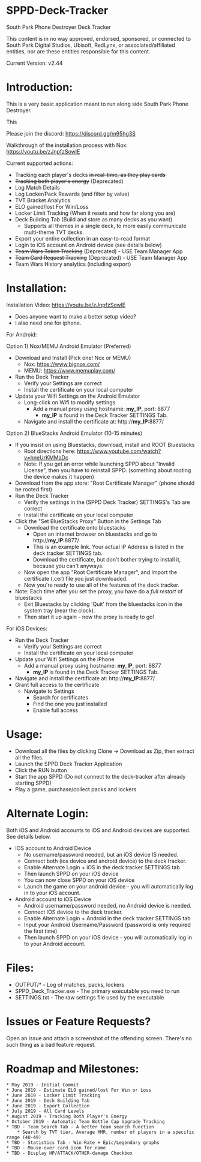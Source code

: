 # SPPD-Deck-Tracker
South Park Phone Destroyer Deck Tracker

This content is in no way approved, endorsed, sponsored, or connected to South Park Digital Studios, Ubisoft, RedLynx, or associated/affiliated entities, nor are these entities responsible for this content.

Current Version: v2.44

Introduction:
============

This is a very basic application meant to run along side South Park Phone Destroyer.

This 

Please join the discord: https://discord.gg/m95hg3S

Walkthrough of the installation process with Nox: https://youtu.be/zJnpfzSowlE

Current supported actions:
  * Tracking each player's decks ~~in real-time, as they play cards~~
  * ~~Tracking both player's energy~~ (Deprecated)
  * Log Match Details
  * Log Locker/Pack Rewards (and filter by value)
  * TVT Bracket Analytics
  * ELO gained/lost For Win/Loss
  * Locker Limit Tracking (When it resets and how far along you are)
  * Deck Building Tab (Build and store as many decks as you want)
    * Supports all themes in a single deck, to more easily communicate multi-theme TVT decks.
  * Export your entire collection in an easy-to-read format
  * Login to iOS account on Android device (see details below)
  * ~~Team Wars Token Tracking~~ (Deprecated) - USE Team Manager App
  * ~~Team Card Request Tracking~~ (Deprecated) - USE Team Manager App
  * Team Wars History analytics (including export)


Installation:
==============

Installation Video: https://youtu.be/zJnpfzSowlE
   * Does anyone want to make a better setup video?
   * I also need one for iphone.

For Android:

Option 1) Nox/MEMU Android Emulator (Preferred)
  * Download and Install (Pick one! Nox or MEMU)
    * Nox: https://www.bignox.com/
	* MEMU: https://www.memuplay.com/
  * Run the Deck Tracker
    * Verify your Settings are correct
	* Install the certificate on your local computer
  * Update your Wifi Settings on the Android Emulator
    * Long-click on Wifi to modify settings
	   * Add a manual proxy using hostname: __my_IP__, port: 8877
	      * __my_IP__ is found in the Deck Tracker SETTINGS Tab.
    * Navigate and install the certificate at: http://__my_IP__:8877/

Option 2) BlueStacks Android Emulator (10-15 minutes)
  * If you insist on using Bluestacks, download, install and ROOT Bluestacks
    * Root directions here: https://www.youtube.com/watch?v=hneUrKMMaDc
    * Note: If you get an error while launching SPPD about "Invalid License", then you have to reinstall SPPD. (something about rooting the device makes it happen)
  * Download from the app store: "Root Certificate Manager" (phone should be rooted first)
  * Run the Deck Tracker
    * Verify the settings in the (SPPD Deck Tracker) SETTINGS's Tab are correct
	* Install the certificate on your local computer
  * Click the "Set BlueStacks Proxy" Button in the Settings Tab
    * Download the certificate onto bluestacks
	  * Open an internet browser on bluestacks and go to http://__my_IP__:8877/
	  * This is an example link. Your actual IP Address is listed in the deck tracker SETTINGS tab.
	  * Download the certificate, but don't bother trying to install it, because you can't anyways.
	* Now open the app "Root Certificate Manager", and Import the certificate (.cer) file you just downloaded.
	* Now you're ready to use all of the features of the deck tracker.
  * Note: Each time after you set the proxy, you have do a *full restart* of bluestacks
    * Exit Bluestacks by clicking 'Quit' from the bluestacks icon in the system tray (near the clock).
	* Then start it up again - now the proxy is ready to go!

For iOS Devices:
  * Run the Deck Tracker
    * Verify your Settings are correct
	* Install the certificate on your local computer
  * Update your Wifi Settings on the iPhone
	 * Add a manual proxy using hostname: __my_IP__, port: 8877
	    * __my_IP__ is found in the Deck Tracker SETTINGS Tab.
  * Navigate and install the certificate at: http://__my_IP__:8877/
  * Grant full access to the certificate
	  * Navigate to Settings
		* Search for certificates
		* Find the one you just installed
		* Enable full access

Usage:
================================
  * Download all the files by clicking Clone -> Download as Zip, then extract all the files.
  * Launch the SPPD Deck Tracker Application
  * Click the RUN button
  * Start the app SPPD (Do not connect to the deck-tracker after already starting SPPD)
  * Play a game, purchase/collect packs and lockers
  
Alternate Login:
================================
Both iOS and Android accounts to iOS and Android devices are supported. See details below.
  * IOS account to Android Device
    * No username/password needed, but an iOS device IS needed.
    * Connect both (ios device and android device) to the deck tracker.
    * Enable Alternate Login + iOS in the deck tracker SETTINGS tab
    * Then launch SPPD on your iOS device
    * You can now close SPPD on your iOS device
    * Launch the game on your android device - you will automatically log in to your iOS account.
  * Android account to iOS Device
    * Android username/password needed, no Android device is needed.
    * Connect IOS device to the deck tracker.
    * Enable Alternate Login + Android in the deck tracker SETTINGS tab
    * Input your Android Username/Password (password is only required the first time)
    * Then launch SPPD on your iOS device - you will automatically log in to your Android account.

Files:
============================================
  * OUTPUT/* 	- Log of matches, packs, lockers
  * SPPD_Deck_Tracker.exe 	- The primary executable you need to run
  * SETTINGS.txt	- The raw settings file used by the executable


Issues or Feature Requests?
============================================
Open an issue and attach a screenshot of the offending screen.
There's no such thing as a bad feature request.


Roadmap and Milestones:
============================================
	* May 2019 - Initial Commit
	* June 2019 - Estimate ELO gained/lost For Win or Loss
	* June 2019 - Locker Limit Tracking
	* June 2019 - Deck Building Tab
	* June 2019 - Export Collection
	* July 2019 - All Card Levels
	* August 2019 - Tracking Both Player's Energy
	* October 2019 - Automatic Team Bottle Cap Upgrade Tracking
	* TBD - Team Search Tab - A better team search function
		* Search by TVT tier, Average MMR, number of players in a specific range (40-49)
	* TBD - Statistics Tab - Win Rate + Epic/Legendary graphs
	* TBD - Mouse-over card icon for name
	* TBD - Display HP/ATTACK/OTHER-damage Checkbox

